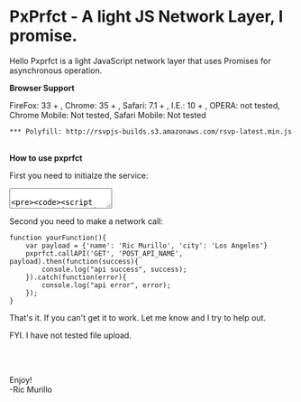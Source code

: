 PxPrfct - A light JS Network Layer, I promise.
=======

<p>Hello Pxprfct is a light JavaScript network layer that uses Promises for asynchronous operation.</p>

<b>Browser Support</b>
	<p> FireFox: 33 + , 
	    Chrome: 35 + , 
		Safari: 7.1 + ,
		I.E.: 10 + ,
		OPERA: not tested,
		Chrome Mobile: Not tested,
		Safari Mobile: Not tested</p>

	*** Polyfill: http://rsvpjs-builds.s3.amazonaws.com/rsvp-latest.min.js


<br/>
<b>How to use pxprfct</b>
<p>First you need to initialze the service:	</p>
<textarea>
	
	<script type="text/javascript" src="http://pxprfct.appspot.com/app/lib/1.0.1/pxprfct.min.js"> </script>
	var initPxprfct = new pxprfct.init({dev_env:true,
	        dev_host:'http://localhost:8000',
	        live_host:'http://api.pxprfct.com',
	        api_end_points: {'POST_API_NAME', '/url_end_point', 'GET_API_NAME', '/url_end_point'},
	        api_request_headers:[{'header_key_one':'key_value'}, {'header_key_two':'key_value'}]});

</textarea>
<br/>
<p>Second you need to make a network call:</p>

	function yourFunction(){
		var payload = {'name': 'Ric Murillo', 'city': 'Los Angeles'}
        pxprfct.callAPI('GET', 'POST_API_NAME', payload).then(function(success){
	    	console.log("api success", success);
	    }).catch(function(error){
	    	console.log("api error", error);
	    });
	}

<p>That's it.  If you can't get it to work.  Let me know and I try to help out.</p>
<p>FYI. I have not tested file upload.</p> 
<br/>
<br/>

Enjoy!
<br/>
-Ric Murillo

